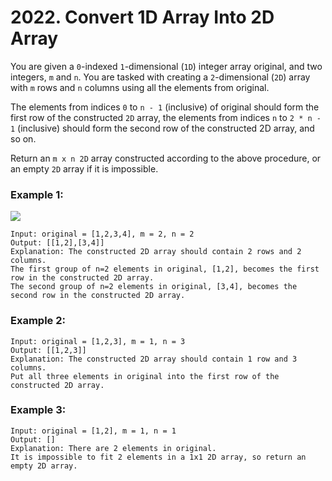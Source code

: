 # 2022. Convert 1D Array Into 2D Array

You are given a `0`-indexed `1`-dimensional (`1D`) integer array original, and two integers, `m` and `n`. You are tasked with creating a `2`-dimensional (`2D`) array with `m` rows and `n` columns using all the elements from original.

The elements from indices `0` to `n - 1` (inclusive) of original should form the first row of the constructed `2D` array, the elements from indices `n` to `2 * n - 1` (inclusive) should form the second row of the constructed 2D array, and so on.

Return an `m x n 2D` array constructed according to the above procedure, or an empty `2D` array if it is impossible.

### Example 1:

<img src="https://assets.leetcode.com/uploads/2021/08/26/image-20210826114243-1.png" />

```
Input: original = [1,2,3,4], m = 2, n = 2
Output: [[1,2],[3,4]]
Explanation: The constructed 2D array should contain 2 rows and 2 columns.
The first group of n=2 elements in original, [1,2], becomes the first row in the constructed 2D array.
The second group of n=2 elements in original, [3,4], becomes the second row in the constructed 2D array.
```

### Example 2:

```
Input: original = [1,2,3], m = 1, n = 3
Output: [[1,2,3]]
Explanation: The constructed 2D array should contain 1 row and 3 columns.
Put all three elements in original into the first row of the constructed 2D array.
```

### Example 3:

```
Input: original = [1,2], m = 1, n = 1
Output: []
Explanation: There are 2 elements in original.
It is impossible to fit 2 elements in a 1x1 2D array, so return an empty 2D array.
```
